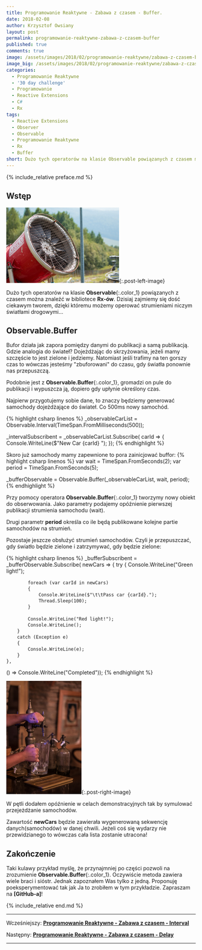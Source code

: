 ```yaml
---
title: Programowanie Reaktywne - Zabawa z czasem - Buffer.
date: 2018-02-08
author: Krzysztof Owsiany
layout: post
permalink: programowanie-reaktywne-zabawa-z-czasem-buffer
published: true
comments: true        
image: /assets/images/2018/02/programowanie-reaktywne/zabawa-z-czasem-buffer/post.jpg
image_big: /assets/images/2018/02/programowanie-reaktywne/zabawa-z-czasem-buffer/post-big.jpg
categories:
  - Programowanie Reaktywne
  - '30 day challenge'
  - Programowanie
  - Reactive Extensions
  - C#
  - Rx
tags:
  - Reactive Extensions
  - Observer
  - Observable
  - Programowanie Reaktywne
  - Rx
  - Buffer
short: Dużo tych operatorów na klasie Observable powiązanych z czasem można znaleźć w bibliotece Rx-ów. Dzisiaj zajmiemy się dość ciekawym tworem, dzięki któremu możemy operować strumieniami niczym światłami drogowymi...
---
```

{% include_relative preface.md %}

## Wstęp
[![Reactive Extensions - Buffer][post]][post-big]{:.post-left-image}

Dużo tych operatorów na klasie **Observable**{:.color_1} powiązanych z czasem można znaleźć w bibliotece **Rx-ów**. Dzisiaj zajmiemy się dość ciekawym tworem, dzięki któremu możemy operować strumieniami niczym światłami drogowymi...

## Observable.Buffer
Bufor działa jak zapora pomiędzy danymi do publikacji a samą publikacją. Gdzie analogia do świateł? 
Dojeżdżając do skrzyżowania, jeżeli mamy szczęście to jest zielone i jedziemy. Natomiast jeśli trafimy na ten gorszy czas to wówczas jesteśmy "zbuforowani" do czasu, gdy światła ponownie nas przepuszczą.

Podobnie jest z **Observable.Buffer**{:.color_1}, gromadzi on pule do publikacji i wypuszcza ją, dopiero gdy upłynie określony czas.

Najpierw przygotujemy sobie dane, to znaczy będziemy generować samochody dojeżdżające do świateł. Co 500ms nowy samochód.

{% highlight csharp linenos %}
_observableCarList = Observable.Interval(TimeSpan.FromMilliseconds(500));

_intervalSubscribent = _observableCarList.Subscribe(
  carId =>
	{
	  Console.WriteLine($"New Car {carId} ");
	});
{% endhighlight %}

Skoro już samochody mamy zapewnione to pora zainicjować buffor:
{% highlight csharp linenos %}
var wait = TimeSpan.FromSeconds(2);
var period = TimeSpan.FromSeconds(5);

_bufferObservable = Observable.Buffer(_observableCarList, wait, period);
{% endhighlight %}

Przy pomocy operatora **Observable.Buffer**{:.color_1} tworzymy nowy obiekt do obserwowania. Jako parametry podajemy opóźnienie pierwszej publikacji strumienia samochodu (wait).

Drugi parametr **period** określa co ile będą publikowane kolejne partie samochodów na strumień.

Pozostaje jeszcze obsłużyć strumień samochodów. Czyli je przepuszczać, gdy światło będzie zielone i zatrzymywać, gdy będzie zielone:

{% highlight csharp linenos %}
_bufferSubscribent = _bufferObservable.Subscribe(
  newCars =>
	{
	  try
		{
		  Console.WriteLine("Green light!");

			foreach (var carId in newCars)
			{
				Console.WriteLine($"\t\tPass car {carId}.");
				Thread.Sleep(100);
			}

			Console.WriteLine("Red light!");
			Console.WriteLine();
		}
		catch (Exception e)
		{
			Console.WriteLine(e);
		}
	},
() => Console.WriteLine("Completed"));
{% endhighlight %}

[![Reactive Extensions - Buffer][image1]][image1-big]{:.post-right-image}

W pętli dodałem opóźnienie w celach demonstracyjnych tak by symulować przejeżdżanie samochodów.

Zawartość **newCars** będzie zawierała wygenerowaną sekwencję danych(samochodów) w danej chwili. Jeżeli coś się wydarzy nie przewidzianego to wówczas cała lista zostanie utracona!

## Zakończenie
Taki kulawy przykład myślę, że przynajmniej po części pozwoli na zrozumienie **Observable.Buffer**{:.color_1}. Oczywiście metoda zawiera wiele braci i sióstr. Jednak zapoznałem Was tylko z jedną. Proponuję poeksperymentować tak jak Ja to zrobiłem w tym przykładzie.
Zapraszam na **[GitHub-a]**!

{% include_relative end.md %}

------
Wcześniejszy: **[Programowanie Reaktywne - Zabawa z czasem - Interval][previous]**

Następny: **[Programowanie Reaktywne - Zabawa z czasem - Delay][next]**

------
[previous]: {{site.url}}/programowanie-reaktywne-zabawa-z-czasem-interval
[next]: {{site.url}}/programowanie-reaktywne-zabawa-z-czasem-delay


[post]: /assets/images/2018/02/programowanie-reaktywne/zabawa-z-czasem-buffer/post.jpg
[post-big]: /assets/images/2018/02/programowanie-reaktywne/zabawa-z-czasem-buffer/post-big.jpg

[image1]: /assets/images/2018/02/programowanie-reaktywne/zabawa-z-czasem-buffer/image1.jpg
[image1-big]: /assets/images/2018/02/programowanie-reaktywne/zabawa-z-czasem-buffer/image1-big.jpg
